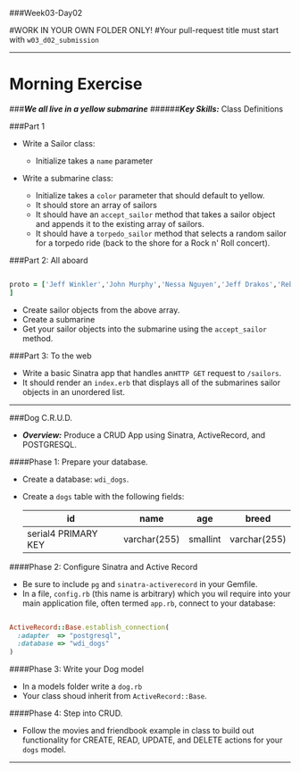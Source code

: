 ###Week03-Day02

#WORK IN YOUR OWN FOLDER ONLY!
#Your pull-request title must start with `w03_d02_submission`

---

# Morning Exercise


###***We all live in a yellow submarine***
######***Key Skills:*** Class Definitions

###Part 1

- Write a Sailor class: 	
	- Initialize takes a `name` parameter

- Write a submarine class: 
	- Initialize takes a `color` parameter that should default to yellow. 
	- It should store an array of sailors
	- It should have an `accept_sailor` method that takes a sailor object and appends it to the existing array of sailors.
	- It should have a `torpedo_sailor` method that selects a random sailor for a torpedo ride (back to the shore for a Rock n' Roll concert).

###Part 2: All aboard 

```ruby 

proto = ['Jeff Winkler','John Murphy','Nessa Nguyen','Jeff Drakos','Rebecca Strong','Gardner Lonsberry' ,'Jonathan Gean','Nathaniel Tuvera','Tim Hannes','Aziz Hasanov','Chris Heuberger','Dmitry Shamis' ,'Corey Leveen','Paul Hiam','Steven Doran','Ben Karl','Kristen Tonga','Wake Lankard','Carlos Pichardo' ,'Paul Gasberra','Andrea Trapp','Heidi Williams-Foy'
]
```

- Create sailor objects from the above array. 
- Create a submarine
- Get your sailor objects into the submarine using the `accept_sailor` method. 

###Part 3: To the web 

- Write a basic Sinatra app that handles an`HTTP GET` request to `/sailors`.  
- It should render an `index.erb` that displays all of the submarines sailor objects in an unordered list.

---


###Dog C.R.U.D.

* ***Overview:*** Produce a CRUD App using Sinatra, ActiveRecord, and POSTGRESQL.  

####Phase 1: Prepare your database.

* Create a database: `wdi_dogs`.
* Create a `dogs` table with the following fields:

	|id    |name | age | breed |
	|------|-----|-------|-----|
	|serial4 PRIMARY KEY | varchar(255)|smallint|varchar(255)|


####Phase 2: Configure Sinatra and Active Record
* Be sure to include `pg` and `sinatra-activerecord` in your Gemfile.
* In a file, `config.rb` (this name is arbitrary) which you wil require into your main application file, often termed `app.rb`, connect to your database: 

```ruby

ActiveRecord::Base.establish_connection(
  :adapter  => "postgresql",
  :database => "wdi_dogs"
)

```
####Phase 3: Write your Dog model 

* In a models folder write a `dog.rb`
* Your class shoud inherit from `ActiveRecord::Base`.

####Phase 4: Step into CRUD.
* Follow the movies and friendbook example in class to build out functionality for CREATE, READ, UPDATE, and DELETE actions for your `dogs` model. 

--- 

